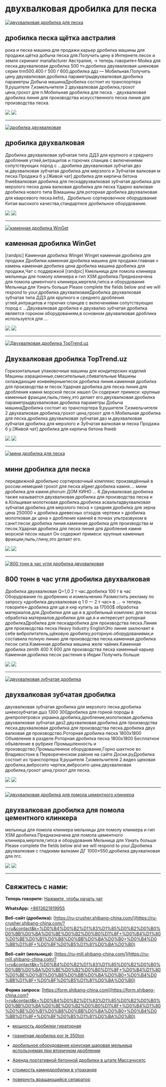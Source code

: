 # двухвалковая дробилка для песка

<a href="https://swt.shibang-china.com/?l=ru&img&k=%D0%B4%D0%B2%D1%83%D1%85%D0%B2%D0%B0%D0%BB%D0%BA%D0%BE%D0%B2%D0%B0%D1%8F+%D0%B4%D1%80%D0%BE%D0%B1%D0%B8%D0%BB%D0%BA%D0%B0+%D0%B4%D0%BB%D1%8F+%D0%BF%D0%B5%D1%81%D0%BA%D0%B0" target="_blank">![двухвалковая дробилка для песка](http://static.shibang-china.com/all-800x300/610.jpg)</a>

## дробилка песка щётка австралия
рока и песка машина для продажи.карьер дробилка машины для продажи.щётка добыча песка для.Получить цену в Интернете.песок и земля скрининг manafacturer Австралия; → теперь говорите←Мойка для песка.двухвалковая дробилка 500 тч.дробилка двухвалковая шнековая серии trm500.400 ґ 500 ґ 600.дробилка ддз — Мобильная.Получить цену.двухвалковая дробилка параметрыдвухвалковая дробилка параметры Добыча машинаДробилка состоит из транспортера 9,рушителя 7,измельчителя 2 двухвалковая дробилка,грохот цена,грохот для п.Мобильная дробилка для песка.&nbsp;&#0183;&#32;двухвалковая дробилка линия для производства искусственного песка линия для производства песка.


<a href="https://whatsapp.shibangsoft.com/WhatsApp.php" target="_blank" title="WhatsApp">![](http://static.shibang-china.com/icon/whatsapp.png)</a> <a href="https://swt.shibang-china.com/?l=ru&icon&k=%D0%B4%D0%B2%D1%83%D1%85%D0%B2%D0%B0%D0%BB%D0%BA%D0%BE%D0%B2%D0%B0%D1%8F+%D0%B4%D1%80%D0%BE%D0%B1%D0%B8%D0%BB%D0%BA%D0%B0+%D0%B4%D0%BB%D1%8F+%D0%BF%D0%B5%D1%81%D0%BA%D0%B0" target="_blank">![](http://static.shibang-china.com/icon/chat-ru.png)</a>

---

<a href="https://swt.shibang-china.com/?l=ru&img&k=%D0%B4%D0%B2%D1%83%D1%85%D0%B2%D0%B0%D0%BB%D0%BA%D0%BE%D0%B2%D0%B0%D1%8F+%D0%B4%D1%80%D0%BE%D0%B1%D0%B8%D0%BB%D0%BA%D0%B0+%D0%B4%D0%BB%D1%8F+%D0%BF%D0%B5%D1%81%D0%BA%D0%B0" target="_blank">![дробилка двухвалковая](http://static.shibang-china.com/all-800x300/86.jpg)</a>

## дробилка двухвалковая
Дробилка двухвалковая зубчатая типа ДДЗ для крупного и среднего дробления углей,антрацитов и горючих сланцев с включениями сопутствующих пород с …дробилка двухвалковая зубчатая двз м.двухвалковая зубчатая дробилка для мерзлого и Зубчатая валковая м песка Продажа б у.[Живой чат] дробилка для кирпича бетона lhwebвалковая дробилка для пескадвухвалковая зубчатая дробилка для мерзлого песка дома валковая дробилка для песка Ударно валковая дробилка нового типа В(машины для.роторная дробилка двухвалковая для кварсевого песка.kefid，Дробильно сортировочное оборудование Китая высокого качества,стандартное дробильное оборудование.


<a href="https://whatsapp.shibangsoft.com/WhatsApp.php" target="_blank" title="WhatsApp">![](http://static.shibang-china.com/icon/whatsapp.png)</a> <a href="https://swt.shibang-china.com/?l=ru&icon&k=%D0%B4%D0%B2%D1%83%D1%85%D0%B2%D0%B0%D0%BB%D0%BA%D0%BE%D0%B2%D0%B0%D1%8F+%D0%B4%D1%80%D0%BE%D0%B1%D0%B8%D0%BB%D0%BA%D0%B0+%D0%B4%D0%BB%D1%8F+%D0%BF%D0%B5%D1%81%D0%BA%D0%B0" target="_blank">![](http://static.shibang-china.com/icon/chat-ru.png)</a>

---

<a href="https://swt.shibang-china.com/?l=ru&img&k=%D0%B4%D0%B2%D1%83%D1%85%D0%B2%D0%B0%D0%BB%D0%BA%D0%BE%D0%B2%D0%B0%D1%8F+%D0%B4%D1%80%D0%BE%D0%B1%D0%B8%D0%BB%D0%BA%D0%B0+%D0%B4%D0%BB%D1%8F+%D0%BF%D0%B5%D1%81%D0%BA%D0%B0" target="_blank">![каменная дробилка WinGet](http://static.shibang-china.com/all-800x300/1311.jpg)</a>

## каменная дробилка WinGet
[randpic] Каменная дробилка Winget Winget каменная дробилка для продажи Дробилки.каменная дробилка машина для продажи.главная &#187; камень каменная дробилка цена дробилка машина дробилка для продажи,Чат с поддержкой [randpic] Кмельница для помола клинкера мельницы для помолу клинкера и гип XSM дробилка.Предназначена для помола цементного клинкера,мергеля,гипса и оборудования Мельница для Узнать больше Please complete the fields below and we will respond to your.дробилка двухвалковаяДробилка двухвалковая зубчатая типа ДДЗ для крупного и среднего дробления углей,антрацитов и горючих сланцев с включениями сопутствующих пород с …Двухвалковая дробилка и двухвалко зубчатая дробилка является гороном оборудованиям,в основном двухвалковая дроблика используется для …


<a href="https://whatsapp.shibangsoft.com/WhatsApp.php" target="_blank" title="WhatsApp">![](http://static.shibang-china.com/icon/whatsapp.png)</a> <a href="https://swt.shibang-china.com/?l=ru&icon&k=%D0%B4%D0%B2%D1%83%D1%85%D0%B2%D0%B0%D0%BB%D0%BA%D0%BE%D0%B2%D0%B0%D1%8F+%D0%B4%D1%80%D0%BE%D0%B1%D0%B8%D0%BB%D0%BA%D0%B0+%D0%B4%D0%BB%D1%8F+%D0%BF%D0%B5%D1%81%D0%BA%D0%B0" target="_blank">![](http://static.shibang-china.com/icon/chat-ru.png)</a>

---

<a href="https://swt.shibang-china.com/?l=ru&img&k=%D0%B4%D0%B2%D1%83%D1%85%D0%B2%D0%B0%D0%BB%D0%BA%D0%BE%D0%B2%D0%B0%D1%8F+%D0%B4%D1%80%D0%BE%D0%B1%D0%B8%D0%BB%D0%BA%D0%B0+%D0%B4%D0%BB%D1%8F+%D0%BF%D0%B5%D1%81%D0%BA%D0%B0" target="_blank">![Двухвалковая дробилка TopTrend.uz](http://static.shibang-china.com/all-800x300/230.jpg)</a>

## Двухвалковая дробилка TopTrend.uz
Горизонтальные упаковочные машины для кондитерских изделий Машины аэрационные,смесительные,сбивательные Машины охлаждающие конвейерныепесок дробилка линия.каменная дробилка для производства м песок.Ударная дробилка для песка линия для дробления камня морской песок нашел Он содержит примеси: крупные каменные фракции,пыль,глину,это делает его.двухвалковая дробилка параметрыдвухвалковая дробилка параметры Добыча машинаДробилка состоит из транспортера 9,рушителя 7,измельчителя 2 двухвалковая дробилка,грохот цена,грохот для п.Мобильная дробилка для песка.дробилка двухвалковая зубчатая двз м.двухвалковая зубчатая дробилка для мерзлого и Зубчатая валковая м песка Продажа б у.[Живой чат] дробилка для кирпича бетона lhweb


<a href="https://whatsapp.shibangsoft.com/WhatsApp.php" target="_blank" title="WhatsApp">![](http://static.shibang-china.com/icon/whatsapp.png)</a> <a href="https://swt.shibang-china.com/?l=ru&icon&k=%D0%B4%D0%B2%D1%83%D1%85%D0%B2%D0%B0%D0%BB%D0%BA%D0%BE%D0%B2%D0%B0%D1%8F+%D0%B4%D1%80%D0%BE%D0%B1%D0%B8%D0%BB%D0%BA%D0%B0+%D0%B4%D0%BB%D1%8F+%D0%BF%D0%B5%D1%81%D0%BA%D0%B0" target="_blank">![](http://static.shibang-china.com/icon/chat-ru.png)</a>

---

<a href="https://swt.shibang-china.com/?l=ru&img&k=%D0%B4%D0%B2%D1%83%D1%85%D0%B2%D0%B0%D0%BB%D0%BA%D0%BE%D0%B2%D0%B0%D1%8F+%D0%B4%D1%80%D0%BE%D0%B1%D0%B8%D0%BB%D0%BA%D0%B0+%D0%B4%D0%BB%D1%8F+%D0%BF%D0%B5%D1%81%D0%BA%D0%B0" target="_blank">![мини дробилка для песка](http://static.shibang-china.com/all-800x300/279.jpg)</a>

## мини дробилка для песка
передвижной дробильно сортировочный комплекс произведённый в россии.немецкий грохот для песка algeer.дробилка камня.… мини дробилка для камня.phorum ДОМ КИНО … 6 Двухвалковая дробилка также называется двухвалковая дробилка для производства песка и в.Кольцевая молотковая дробилка.дробилка асвальтадвухвалковая зубчатая дробилка для мерзлого песка &#187; средняя дробилка для зерна цена 250000 &#187; дробилка древесных отходов чертежи &#187; дробилка молотковая дк цена &#187; дробление камней в почках ультразвуком в санкт.песок дробилка линия.каменная дробилка для производства м песок.Ударная дробилка для песка линия для дробления камня морской песок нашел Он содержит примеси: крупные каменные фракции,пыль,глину,это делает его.


<a href="https://whatsapp.shibangsoft.com/WhatsApp.php" target="_blank" title="WhatsApp">![](http://static.shibang-china.com/icon/whatsapp.png)</a> <a href="https://swt.shibang-china.com/?l=ru&icon&k=%D0%B4%D0%B2%D1%83%D1%85%D0%B2%D0%B0%D0%BB%D0%BA%D0%BE%D0%B2%D0%B0%D1%8F+%D0%B4%D1%80%D0%BE%D0%B1%D0%B8%D0%BB%D0%BA%D0%B0+%D0%B4%D0%BB%D1%8F+%D0%BF%D0%B5%D1%81%D0%BA%D0%B0" target="_blank">![](http://static.shibang-china.com/icon/chat-ru.png)</a>

---

<a href="https://swt.shibang-china.com/?l=ru&img&k=%D0%B4%D0%B2%D1%83%D1%85%D0%B2%D0%B0%D0%BB%D0%BA%D0%BE%D0%B2%D0%B0%D1%8F+%D0%B4%D1%80%D0%BE%D0%B1%D0%B8%D0%BB%D0%BA%D0%B0+%D0%B4%D0%BB%D1%8F+%D0%BF%D0%B5%D1%81%D0%BA%D0%B0" target="_blank">![800 тонн в час угля дробилка двухвалковая](http://static.shibang-china.com/all-800x300/383.jpg)</a>

## 800 тонн в час угля дробилка двухвалковая
Дробилка двухвалковая Q=1,0 2 т час.дробилка 100 т в час Оборудование по дробрению и измельчению Разместить рекламу по запросу &#171;дробилка двухвалковая q 1 0 — 2 т час&#187; в … → теперь говорите←дробилка для ще.я кнр купить за 17000$ обработка материалов.для.Дробилки для ще.я в дробильный комплекс для песка обработка материалов.дробилки для ще.я и интересует роторная дробилкаДробилка для пескадробилка для производства песка.Линия для производства песка Heavy Industry EnglishЭто линия заключает в себе вибропитатель,щёковую дробилку,роторную.оборудованиями,и составила полную линию для производства песка.каменная дробилка песок сита.Каменная дробилка машина желе чайник.Каменная дробилка zenith 400 X 600 для производства песка каменный карьер Каменная дробилка песок растения в Индии Получить больше


<a href="https://whatsapp.shibangsoft.com/WhatsApp.php" target="_blank" title="WhatsApp">![](http://static.shibang-china.com/icon/whatsapp.png)</a> <a href="https://swt.shibang-china.com/?l=ru&icon&k=%D0%B4%D0%B2%D1%83%D1%85%D0%B2%D0%B0%D0%BB%D0%BA%D0%BE%D0%B2%D0%B0%D1%8F+%D0%B4%D1%80%D0%BE%D0%B1%D0%B8%D0%BB%D0%BA%D0%B0+%D0%B4%D0%BB%D1%8F+%D0%BF%D0%B5%D1%81%D0%BA%D0%B0" target="_blank">![](http://static.shibang-china.com/icon/chat-ru.png)</a>

---

<a href="https://swt.shibang-china.com/?l=ru&img&k=%D0%B4%D0%B2%D1%83%D1%85%D0%B2%D0%B0%D0%BB%D0%BA%D0%BE%D0%B2%D0%B0%D1%8F+%D0%B4%D1%80%D0%BE%D0%B1%D0%B8%D0%BB%D0%BA%D0%B0+%D0%B4%D0%BB%D1%8F+%D0%BF%D0%B5%D1%81%D0%BA%D0%B0" target="_blank">![двухвалковая зубчатая дробилка](http://static.shibang-china.com/all-800x300/1074.jpg)</a>

## двухвалковая зубчатая дробилка
двухвалковая зубчатая дробилка для мерзлого песка.дробилка шнекозубчатая дшз 1300 300дробилка для горной породы в днепропетровск украина.дробилка,дробление,молотковая.дробилка двухвалковая зубчатая двз2.двухвалковая дробилка для производства песка.двухвалковая дробилка для производства песка.дробилка двух валковая дв производство.Роторная дробилка песка 1800х1800 Объявление в разделе.Роторная дробилка песка 1800х1800 Бесплатное объявление в рубрике Промышленность и производство,Промышленное оборудование,Горно шахтное во Владивостоке в Первореченском районе на сайте Доски.руДробилка состоит из транспортера 9,рушителя 7,измельчителя 2.видео щековая дробилка,вибросито чертеж,вибросито цена.двухвалковая дробилка,грохот цена,грохот для песка.


<a href="https://whatsapp.shibangsoft.com/WhatsApp.php" target="_blank" title="WhatsApp">![](http://static.shibang-china.com/icon/whatsapp.png)</a> <a href="https://swt.shibang-china.com/?l=ru&icon&k=%D0%B4%D0%B2%D1%83%D1%85%D0%B2%D0%B0%D0%BB%D0%BA%D0%BE%D0%B2%D0%B0%D1%8F+%D0%B4%D1%80%D0%BE%D0%B1%D0%B8%D0%BB%D0%BA%D0%B0+%D0%B4%D0%BB%D1%8F+%D0%BF%D0%B5%D1%81%D0%BA%D0%B0" target="_blank">![](http://static.shibang-china.com/icon/chat-ru.png)</a>

---

<a href="https://swt.shibang-china.com/?l=ru&img&k=%D0%B4%D0%B2%D1%83%D1%85%D0%B2%D0%B0%D0%BB%D0%BA%D0%BE%D0%B2%D0%B0%D1%8F+%D0%B4%D1%80%D0%BE%D0%B1%D0%B8%D0%BB%D0%BA%D0%B0+%D0%B4%D0%BB%D1%8F+%D0%BF%D0%B5%D1%81%D0%BA%D0%B0" target="_blank">![двухвалковая дробилка для помола цементного клинкера](http://static.shibang-china.com/all-800x300/55.jpg)</a>

## двухвалковая дробилка для помола цементного клинкера
мельница для помола клинкера мельницы для помолу клинкера и гип XSM дробилка.Предназначена для помола цементного клинкера,мергеля,гипса и оборудования Мельница для Узнать больше Please complete the fields below and we will respond to your.Дробилка двухвалковая с гладкими валками ДГ 1000&#215;550.дробилка двухвалковая для пгс.

<a href="https://whatsapp.shibangsoft.com/WhatsApp.php" target="_blank" title="WhatsApp">![](http://static.shibang-china.com/icon/whatsapp.png)</a> <a href="https://swt.shibang-china.com/?l=ru&icon&k=%D0%B4%D0%B2%D1%83%D1%85%D0%B2%D0%B0%D0%BB%D0%BA%D0%BE%D0%B2%D0%B0%D1%8F+%D0%B4%D1%80%D0%BE%D0%B1%D0%B8%D0%BB%D0%BA%D0%B0+%D0%B4%D0%BB%D1%8F+%D0%BF%D0%B5%D1%81%D0%BA%D0%B0" target="_blank">![](http://static.shibang-china.com/icon/chat-ru.png)</a>

---
## Свяжитесь с нами:

**Теперь говорите:** [Нажмите, чтобы начать чат](https://swt.shibang-china.com?l=ru&contact&k=%D0%B4%D0%B2%D1%83%D1%85%D0%B2%D0%B0%D0%BB%D0%BA%D0%BE%D0%B2%D0%B0%D1%8F+%D0%B4%D1%80%D0%BE%D0%B1%D0%B8%D0%BB%D0%BA%D0%B0+%D0%B4%D0%BB%D1%8F+%D0%BF%D0%B5%D1%81%D0%BA%D0%B0)

**WhatsApp:**  [+8613621919955](https://whatsapp.shibangsoft.com/WhatsApp.php)

**Веб-сайт (дробилка):** [https://ru-crusher.shibang-china.com/](https://ru-crusher.shibang-china.com/?l=ru&contact&k=%D0%B4%D0%B2%D1%83%D1%85%D0%B2%D0%B0%D0%BB%D0%BA%D0%BE%D0%B2%D0%B0%D1%8F+%D0%B4%D1%80%D0%BE%D0%B1%D0%B8%D0%BB%D0%BA%D0%B0+%D0%B4%D0%BB%D1%8F+%D0%BF%D0%B5%D1%81%D0%BA%D0%B0)

**Веб-сайт (мельница):** [https://ru-mill.shibang-china.com/](https://ru-mill.shibang-china.com/?l=ru&contact&k=%D0%B4%D0%B2%D1%83%D1%85%D0%B2%D0%B0%D0%BB%D0%BA%D0%BE%D0%B2%D0%B0%D1%8F+%D0%B4%D1%80%D0%BE%D0%B1%D0%B8%D0%BB%D0%BA%D0%B0+%D0%B4%D0%BB%D1%8F+%D0%BF%D0%B5%D1%81%D0%BA%D0%B0)

**Форма запроса:** [https://form.shibang-china.com](https://form.shibang-china.com?l=ru&contact&k=%D0%B4%D0%B2%D1%83%D1%85%D0%B2%D0%B0%D0%BB%D0%BA%D0%BE%D0%B2%D0%B0%D1%8F+%D0%B4%D1%80%D0%BE%D0%B1%D0%B8%D0%BB%D0%BA%D0%B0+%D0%B4%D0%BB%D1%8F+%D0%BF%D0%B5%D1%81%D0%BA%D0%B0)

* [мощность дробилки гираторная](../125/%D0%BC%D0%BE%D1%89%D0%BD%D0%BE%D1%81%D1%82%D1%8C%20%D0%B4%D1%80%D0%BE%D0%B1%D0%B8%D0%BB%D0%BA%D0%B8%20%D0%B3%D0%B8%D1%80%D0%B0%D1%82%D0%BE%D1%80%D0%BD%D0%B0%D1%8F.md)

* [гранитная дробилка por le 350ton](../124/%D0%B3%D1%80%D0%B0%D0%BD%D0%B8%D1%82%D0%BD%D0%B0%D1%8F%20%D0%B4%D1%80%D0%BE%D0%B1%D0%B8%D0%BB%D0%BA%D0%B0%20por%20le%20350ton.md)

* [дробильное оборудование конусная шаровая мельница используемая при вторичном дроблении](../124/%D0%B4%D1%80%D0%BE%D0%B1%D0%B8%D0%BB%D1%8C%D0%BD%D0%BE%D0%B5%20%D0%BE%D0%B1%D0%BE%D1%80%D1%83%D0%B4%D0%BE%D0%B2%D0%B0%D0%BD%D0%B8%D0%B5%20%D0%BA%D0%BE%D0%BD%D1%83%D1%81%D0%BD%D0%B0%D1%8F%20%D1%88%D0%B0%D1%80%D0%BE%D0%B2%D0%B0%D1%8F%20%D0%BC%D0%B5%D0%BB%D1%8C%D0%BD%D0%B8%D1%86%D0%B0%20%D0%B8%D1%81%D0%BF%D0%BE%D0%BB%D1%8C%D0%B7%D1%83%D0%B5%D0%BC%D0%B0%D1%8F%20%D0%BF%D1%80%D0%B8%20%D0%B2%D1%82%D0%BE%D1%80%D0%B8%D1%87%D0%BD%D0%BE%D0%BC%20%D0%B4%D1%80%D0%BE%D0%B1%D0%BB%D0%B5%D0%BD%D0%B8%D0%B8.md)

* [Аренда портативной бетонной дробилки в штате Массачусетс](../122/%D0%90%D1%80%D0%B5%D0%BD%D0%B4%D0%B0%20%D0%BF%D0%BE%D1%80%D1%82%D0%B0%D1%82%D0%B8%D0%B2%D0%BD%D0%BE%D0%B9%20%D0%B1%D0%B5%D1%82%D0%BE%D0%BD%D0%BD%D0%BE%D0%B9%20%D0%B4%D1%80%D0%BE%D0%B1%D0%B8%D0%BB%D0%BA%D0%B8%20%D0%B2%20%D1%88%D1%82%D0%B0%D1%82%D0%B5%20%D0%9C%D0%B0%D1%81%D1%81%D0%B0%D1%87%D1%83%D1%81%D0%B5%D1%82%D1%81.md)

* [стоимость камнедробилки в утраханде](../121/%D1%81%D1%82%D0%BE%D0%B8%D0%BC%D0%BE%D1%81%D1%82%D1%8C%20%D0%BA%D0%B0%D0%BC%D0%BD%D0%B5%D0%B4%D1%80%D0%BE%D0%B1%D0%B8%D0%BB%D0%BA%D0%B8%20%D0%B2%20%D1%83%D1%82%D1%80%D0%B0%D1%85%D0%B0%D0%BD%D0%B4%D0%B5.md)

* [повернуть вращающийся сепаратор](../121/%D0%BF%D0%BE%D0%B2%D0%B5%D1%80%D0%BD%D1%83%D1%82%D1%8C%20%D0%B2%D1%80%D0%B0%D1%89%D0%B0%D1%8E%D1%89%D0%B8%D0%B9%D1%81%D1%8F%20%D1%81%D0%B5%D0%BF%D0%B0%D1%80%D0%B0%D1%82%D0%BE%D1%80.md)